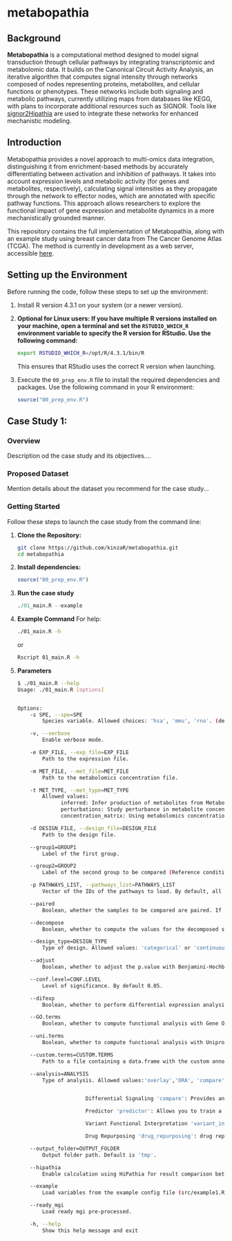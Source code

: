 # metabopathia
## Background

**Metabopathia** is a computational method designed to model signal transduction through cellular pathways by integrating transcriptomic and metabolomic data. It builds on the Canonical Circuit Activity Analysis, an iterative algorithm that computes signal intensity through networks composed of nodes representing proteins, metabolites, and cellular functions or phenotypes. These networks include both signaling and metabolic pathways, currently utilizing maps from databases like KEGG, with plans to incorporate additional resources such as SIGNOR. Tools like [signor2Hipathia](https://github.com/kinzaR/signor2Hipathia) are used to integrate these networks for enhanced mechanistic modeling.

## Introduction

Metabopathia provides a novel approach to multi-omics data integration, distinguishing it from enrichment-based methods by accurately differentiating between activation and inhibition of pathways. It takes into account expression levels and metabolic activity (for genes and metabolites, respectively), calculating signal intensities as they propagate through the network to effector nodes, which are annotated with specific pathway functions. This approach allows researchers to explore the functional impact of gene expression and metabolite dynamics in a more mechanistically grounded manner.

This repository contains the full implementation of Metabopathia, along with an example study using breast cancer data from The Cancer Genome Atlas (TCGA). The method is currently in development as a web server, accessible [here](http://hipathia.babelomics.org/metabopathia_dev/).


## Setting up the Environment

Before running the code, follow these steps to set up the environment:

1. Install R version 4.3.1 on your system (or a newer version).

2.  **Optional for Linux users: If you have multiple R versions installed on your machine, open a terminal and set the `RSTUDIO_WHICH_R` environment variable to specify the R version for RStudio. Use the following command:**

    ```bash
    export RSTUDIO_WHICH_R=/opt/R/4.3.1/bin/R
    ```

    This ensures that RStudio uses the correct R version when launching.


3. Execute the `00_prep_env.R` file to install the required dependencies and packages. Use the following command in your R environment:

    ```R
    source("00_prep_env.R")
    ```

## Case Study 1:

### Overview
Description od the case study and its objectives....

### Proposed Dataset
Mention details about the dataset you recommend for the case study...

### Getting Started
Follow these steps to launch the case study from the command line:

1. **Clone the Repository:**
   ```bash
   git clone https://github.com/kinzaR/metabopathia.git
   cd metabopathia 
   ```
2. **Install dependencies:**
    ```R
    source("00_prep_env.R")
    ```
3. **Run the case study**
    ```R
    ./01_main.R --example
    ```
4. **Example Command**
For help: 
   ```bash
   ./01_main.R -h 
   ```
   or 
   ```bash
   Rscript 01_main.R -h 
   ```
4. **Parameters**
    ```bash
    $ ./01_main.R --help
    Usage: ./01_main.R [options]


    Options:
        -s SPE, --spe=SPE
            Species variable. Allowed choices: 'hsa', 'mmu', 'rno'. (default: hsa)

        -v, --verbose
            Enable verbose mode.

        -e EXP_FILE, --exp_file=EXP_FILE
            Path to the expression file.

        -m MET_FILE, --met_file=MET_FILE
            Path to the metabolomics concentration file.

        -t MET_TYPE, --met_type=MET_TYPE
            Allowed values: 
                  inferred: Infer production of metabolites from Metabolizer (doi: 10.1038/s41540-019-0087-2).
                  perturbations: Study perturbance in metabolite concentration.
                  concentration_matrix: Using metabolomics concentration matrix.

        -d DESIGN_FILE, --design_file=DESIGN_FILE
            Path to the design file.

        --group1=GROUP1
            Label of the first group.

        --group2=GROUP2
            Label of the second group to be compared (Reference condition).

        -p PATHWAYS_LIST, --pathways_list=PATHWAYS_LIST
            Vector of the IDs of the pathways to load. By default, all available pathways are loaded. Example: '04014,04015'.

        --paired
            Boolean, whether the samples to be compared are paired. If TRUE, function wilcoxsign_test from package coin is used. If FALSE, function wilcox.test from package stats is used.

        --decompose
            Boolean, whether to compute the values for the decomposed subpathways. By default, effector subpathways are computed.

        --design_type=DESIGN_TYPE
            Type of design. Allowed values: 'categorical' or 'continuous'. Default is 'categorical'.

        --adjust
            Boolean, whether to adjust the p.value with Benjamini-Hochberg FDR method. Default is TRUE.

        --conf.level=CONF.LEVEL
            Level of significance. By default 0.05.

        --difexp
            Boolean, whether to perform differential expression analysis.

        --GO.terms
            Boolean, whether to compute functional analysis with Gene Ontology terms.

        --uni.terms
            Boolean, whether to compute functional analysis with Uniprot keywords.

        --custom.terms=CUSTOM.TERMS
            Path to a file containing a data.frame with the custom annotation of the genes to the functions. First column are gene symbols, second column the functions.

        --analysis=ANALYSIS
            Type of analysis. Allowed values:'overlay','ORA', 'compare', 'predictor_test', 'predictor_train', 'variant_interpreter', 'drug_repurposing'. Default is 'compare'.


                          Differential Signaling 'compare': Provides an estimation of significant cell signaling activity changes across different conditions.

                          Predictor 'predictor': Allows you to train a prediction-test and test it with different data.

                          Variant Functional Interpretation 'variant_interpreter': Provides an estimation of the potential impact of genomic variation on cell signaling and cell functionality.

                          Drug Repurposing 'drug_repurposing': drug repurposing.

        --output_folder=OUTPUT_FOLDER
            Output folder path. Default is 'tmp'.

        --hipathia
            Enable calculation using HiPathia for result comparison between MetaboPathia and HiPathia.

        --example
            Load variables from the example config file (src/example1.R).

        --ready_mgi
            Load ready mgi pre-processed.

        -h, --help
            Show this help message and exit

    ```
